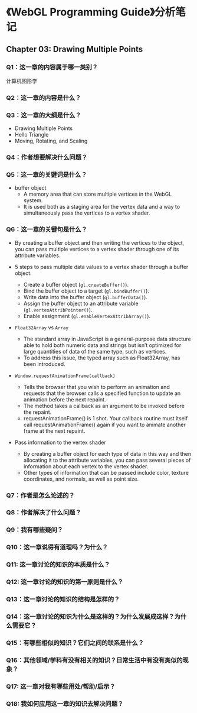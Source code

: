 # 《WebGL Programming Guide》分析笔记

## Chapter 03: Drawing Multiple Points

### Q1：这一章的内容属于哪一类别？

计算机图形学

### Q2：这一章的内容是什么？

### Q3：这一章的大纲是什么？

- Drawing Multiple Points
- Hello Triangle
- Moving, Rotating, and Scaling

### Q4：作者想要解决什么问题？

### Q5：这一章的关键词是什么？

- buffer object
  - A memory area that can store multiple vertices in the WebGL system.
  - It is used both as a staging area for the vertex data and
    a way to simultaneously pass the vertices to a vertex shader.

### Q6：这一章的关键句是什么？

- By creating a buffer object and then writing the vertices to the object,
  you can pass multiple vertices to a vertex shader through one of its attribute variables.

- 5 steps to pass multiple data values to a vertex shader through a buffer object.
  - Create a buffer object (`gl.createBuffer()`).
  - Bind the buffer object to a target (`gl.bindBuffer()`).
  - Write data into the buffer object (`gl.bufferData()`).
  - Assign the buffer object to an attribute variable (`gl.vertexAttribPointer()`).
  - Enable assignment (`gl.enableVertexAttribArray()`).

- `Float32Array` vs `Array`
  - The standard array in JavaScript is a general-purpose data structure able to hold both numeric data and strings
    but isn’t optimized for large quantities of data of the same type, such as vertices.
  - To address this issue, the typed array such as Float32Array, has been introduced.

- `Window.requestAnimationFrame(callback)`
  - Tells the browser that you wish to perform an animation and
    requests that the browser calls a specified function to update an animation before the next repaint.
  - The method takes a callback as an argument to be invoked before the repaint.
  - requestAnimationFrame() is 1 shot.
    Your callback routine must itself call requestAnimationFrame() again if you want to animate another frame at the next repaint.

- Pass information to the vertex shader
  - By creating a buffer object for each type of data in this way and then allocating it to the attribute variables,
    you can pass several pieces of information about each vertex to the vertex shader.
  - Other types of information that can be passed include color, texture coordinates, and normals, as well as point size.

### Q7：作者是怎么论述的？

### Q8：作者解决了什么问题？

### Q9：我有哪些疑问？

### Q10：这一章说得有道理吗？为什么？

### Q11: 这一章讨论的知识的本质是什么？

### Q12: 这一章讨论的知识的第一原则是什么？

### Q13：这一章讨论的知识的结构是怎样的？

### Q14：这一章讨论的知识为什么是这样的？为什么发展成这样？为什么需要它？

### Q15：有哪些相似的知识？它们之间的联系是什么？

### Q16：其他领域/学科有没有相关的知识？日常生活中有没有类似的现象？

### Q17: 这一章对我有哪些用处/帮助/启示？

### Q18: 我如何应用这一章的知识去解决问题？
